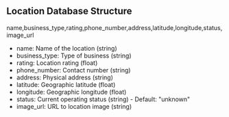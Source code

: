 ## Location Database Structure

name,business_type,rating,phone_number,address,latitude,longitude,status,image_url

- name: Name of the location (string)
- business_type: Type of business (string)
- rating: Location rating (float)
- phone_number: Contact number (string)
- address: Physical address (string)
- latitude: Geographic latitude (float)
- longitude: Geographic longitude (float)
- status: Current operating status (string) - Default: "unknown"
- image_url: URL to location image (string)

